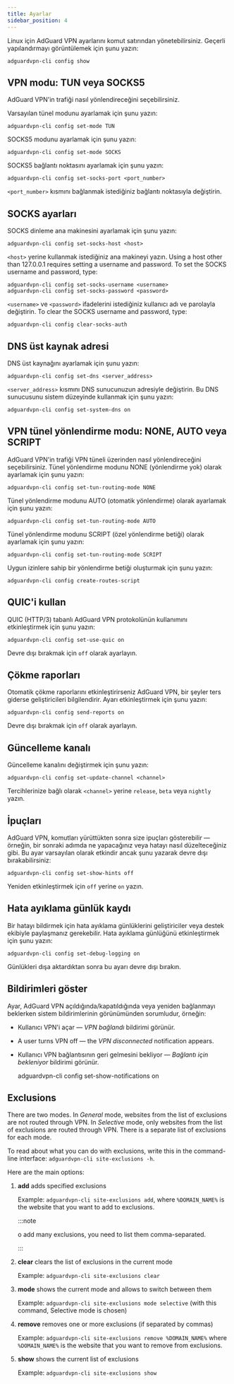 ```yaml
---
title: Ayarlar
sidebar_position: 4
---
```


Linux için AdGuard VPN ayarlarını komut satırından yönetebilirsiniz. Geçerli yapılandırmayı görüntülemek için şunu yazın:

```
adguardvpn-cli config show
```

## VPN modu: TUN veya SOCKS5

AdGuard VPN'in trafiği nasıl yönlendireceğini seçebilirsiniz.

Varsayılan tünel modunu ayarlamak için şunu yazın:

```
adguardvpn-cli config set-mode TUN
```

SOCKS5 modunu ayarlamak için şunu yazın:

```
adguardvpn-cli config set-mode SOCKS
```

SOCKS5 bağlantı noktasını ayarlamak için şunu yazın:

```
adguardvpn-cli config set-socks-port <port_number>
```

`<port_number>` kısmını bağlanmak istediğiniz bağlantı noktasıyla değiştirin.

## SOCKS ayarları

SOCKS dinleme ana makinesini ayarlamak için şunu yazın:

```
adguardvpn-cli config set-socks-host <host>
```

`<host>` yerine kullanmak istediğiniz ana makineyi yazın. Using a host other than 127.0.0.1 requires setting a username and password. To set the SOCKS username and password, type:

```
adguardvpn-cli config set-socks-username <username>
adguardvpn-cli config set-socks-password <password>
```

`<username>` ve `<password>` ifadelerini istediğiniz kullanıcı adı ve parolayla değiştirin. To clear the SOCKS username and password, type:

```
adguardvpn-cli config clear-socks-auth
```

## DNS üst kaynak adresi

DNS üst kaynağını ayarlamak için şunu yazın:

```
adguardvpn-cli config set-dns <server_address>
```

`<server_address>` kısmını DNS sunucunuzun adresiyle değiştirin. Bu DNS sunucusunu sistem düzeyinde kullanmak için şunu yazın:

```
adguardvpn-cli config set-system-dns on
```

## VPN tünel yönlendirme modu: NONE, AUTO veya SCRIPT

AdGuard VPN'in trafiği VPN tüneli üzerinden nasıl yönlendireceğini seçebilirsiniz. Tünel yönlendirme modunu NONE (yönlendirme yok) olarak ayarlamak için şunu yazın:

```
adguardvpn-cli config set-tun-routing-mode NONE
```

Tünel yönlendirme modunu AUTO (otomatik yönlendirme) olarak ayarlamak için şunu yazın:

```
adguardvpn-cli config set-tun-routing-mode AUTO
```

Tünel yönlendirme modunu SCRIPT (özel yönlendirme betiği) olarak ayarlamak için şunu yazın:

```
adguardvpn-cli config set-tun-routing-mode SCRIPT
```

Uygun izinlere sahip bir yönlendirme betiği oluşturmak için şunu yazın:

```
adguardvpn-cli config create-routes-script
```

## QUIC'i kullan

QUIC (HTTP/3) tabanlı AdGuard VPN protokolünün kullanımını etkinleştirmek için şunu yazın:

```
adguardvpn-cli config set-use-quic on
```

Devre dışı bırakmak için `off` olarak ayarlayın.

## Çökme raporları

Otomatik çökme raporlarını etkinleştirirseniz AdGuard VPN, bir şeyler ters giderse geliştiricileri bilgilendirir. Ayarı etkinleştirmek için şunu yazın:

```
adguardvpn-cli config send-reports on
```

Devre dışı bırakmak için `off` olarak ayarlayın.

## Güncelleme kanalı

Güncelleme kanalını değiştirmek için şunu yazın:

```
adguardvpn-cli config set-update-channel <channel>
```

Tercihlerinize bağlı olarak `<channel>` yerine `release`, `beta` veya `nightly` yazın.

## İpuçları

AdGuard VPN, komutları yürüttükten sonra size ipuçları gösterebilir — örneğin, bir sonraki adımda ne yapacağınız veya hatayı nasıl düzelteceğiniz gibi. Bu ayar varsayılan olarak etkindir ancak şunu yazarak devre dışı bırakabilirsiniz:

```
adguardvpn-cli config set-show-hints off
```

Yeniden etkinleştirmek için `off` yerine `on` yazın.

## Hata ayıklama günlük kaydı

Bir hatayı bildirmek için hata ayıklama günlüklerini geliştiriciler veya destek ekibiyle paylaşmanız gerekebilir. Hata ayıklama günlüğünü etkinleştirmek için şunu yazın:

```
adguardvpn-cli config set-debug-logging on
```

Günlükleri dışa aktardıktan sonra bu ayarı devre dışı bırakın.

## Bildirimleri göster

Ayar, AdGuard VPN açıldığında/kapatıldığında veya yeniden bağlanmayı beklerken sistem bildirimlerinin görünümünden sorumludur, örneğin:

- Kullanıcı VPN'i açar — _VPN bağlandı_ bildirimi görünür.
- A user turns VPN off — the _VPN disconnected_ notification appears.
- Kullanıcı VPN bağlantısının geri gelmesini bekliyor — _Bağlantı için bekleniyor_ bildirimi görünür.

  adguardvpn-cli config set-show-notifications on

## Exclusions

There are two modes. In _General_ mode, websites from the list of exclusions are not routed through VPN. In _Selective_ mode, only websites from the list of exclusions are routed through VPN. There is a separate list of exclusions for each mode.

To read about what you can do with exclusions, write this in the command-line interface: `adguardvpn-cli site-exclusions -h`.

Here are the main options:

1. **add** adds specified exclusions

   Example: `adguardvpn-cli site-exclusions add`, where `%DOMAIN_NAME%` is the website that you want to add to exclusions.

   :::note

   o add many exclusions, you need to list them comma-separated.

   :::

2. **clear** clears the list of exclusions in the current mode

   Example: `adguardvpn-cli site-exclusions clear`

3. **mode** shows the current mode and allows to switch between them

   Example: `adguardvpn-cli site-exclusions mode selective` (with this command, Selective mode is chosen)

4. **remove** removes one or more exclusions (if separated by commas)

   Example: `adguardvpn-cli site-exclusions remove %DOMAIN_NAME%` where `%DOMAIN_NAME%` is the website that you want to remove from exclusions.

5. **show** shows the current list of exclusions

   Example: `adguardvpn-cli site-exclusions show`
